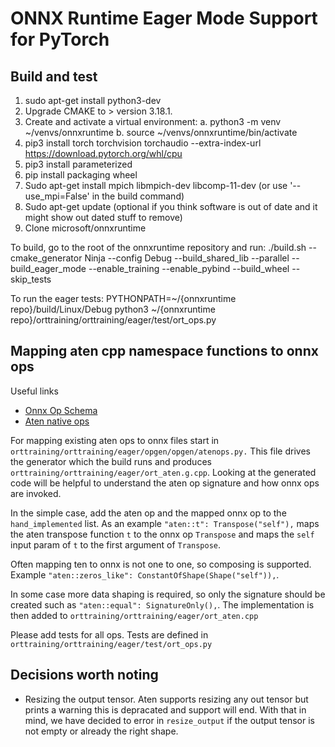 # ONNX Runtime Eager Mode Support for PyTorch

## Build and test
1. sudo apt-get install python3-dev
2. Upgrade CMAKE to > version 3.18.1.
3. Create and activate a virtual environment:
		a. python3 -m venv ~/venvs/onnxruntime
		b. source ~/venvs/onnxruntime/bin/activate
4. pip3 install torch torchvision torchaudio --extra-index-url https://download.pytorch.org/whl/cpu
5. pip3 install parameterized
6. pip install packaging wheel
7. Sudo apt-get install mpich libmpich-dev libcomp-11-dev (or use '--use_mpi=False' in the build command)
8. Sudo apt-get update (optional if you think software is out of date and it might show out dated stuff to remove)
9. Clone microsoft/onnxruntime

To build, go to the root of the onnxruntime repository and run:
./build.sh --cmake_generator Ninja --config Debug --build_shared_lib --parallel --build_eager_mode --enable_training --enable_pybind  --build_wheel --skip_tests

To run the eager tests:
 PYTHONPATH=~/{onnxruntime repo}/build/Linux/Debug python3 ~/{onnxruntime repo}/orttraining/orttraining/eager/test/ort_ops.py

## Mapping aten cpp namespace functions to onnx ops

Useful links
- [Onnx Op Schema](https://github.com/onnx/onnx/blob/main/docs/Operators.md)
- [Aten native ops](https://github.com/pytorch/pytorch/blob/master/aten/src/ATen/native/native_functions.yaml)

For mapping existing aten ops to onnx files start in `orttraining/orttraining/eager/opgen/opgen/atenops.py.` This file
drives the generator which the build runs and produces `orttraining/orttraining/eager/ort_aten.g.cpp`. Looking at the
generated code will be helpful to understand the aten op signature and how onnx ops are invoked.


In the simple case, add the aten op and the mapped onnx op to the `hand_implemented` list. As
an example `"aten::t": Transpose("self"),` maps the aten transpose function `t` to the onnx op `Transpose` and maps the
`self` input param of `t` to the first argument of `Transpose`.


Often mapping ten to onnx is not one to one, so composing is supported. Example
`"aten::zeros_like": ConstantOfShape(Shape("self")),`.


In some case more data shaping is required, so only the signature should be created such as `"aten::equal": SignatureOnly(),`.
The implementation is then added to `orttraining/orttraining/eager/ort_aten.cpp`

Please add tests for all ops. Tests are defined in `orttraining/orttraining/eager/test/ort_ops.py`

## Decisions worth noting
- Resizing the output tensor. Aten supports resizing any out tensor but prints a warning this is depracated and support
will end. With that in mind, we have decided to error in `resize_output` if the output tensor is not empty or already
the right shape.
